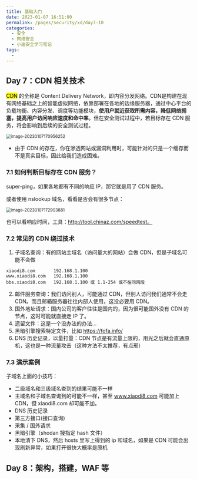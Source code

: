 ```yaml
---
title: 基础入门
date: 2023-01-07 16:51:00
permalink: /pages/security/xd/day7-10
categories:
  - 安全
  - 网络安全
  - 小迪安全学习笔记
tags:
  - 
---
```


## Day 7：CDN 相关技术

<mark>CDN</mark> 的全称是 Content Delivery Network，即内容分发网络。CDN是构建在现有网络基础之上的智能虚拟网络，依靠部署在各地的边缘服务器，通过中心平台的负载均衡、内容分发、调度等功能模块，**使用户就近获取所需内容，降低网络拥塞，提高用户访问响应速度和命中率**。但在安全测试过程中，若目标存在 CDN 服务，将会影响到后续的安全测试过程。

<img src="https://notebook-img-1304596351.cos.ap-beijing.myqcloud.com/img/image-20230107170956252.png" alt="image-20230107170956252" style="zoom:80%;" />

+ 由于 CDN 的存在，你在渗透网站或漏洞利用时，可能针对的只是一个缓存而不是真实目标，因此给我们造成困难。

### 7.1 如何判断目标存在 CDN 服务？

super-ping，如果各地都有不同的响应 IP，那它就是用了 CDN 服务。

或者使用 nslookup 域名，看看是否会有很多节点：

<img src="https://notebook-img-1304596351.cos.ap-beijing.myqcloud.com/img/image-20230107172903881.png" alt="image-20230107172903881" style="zoom: 80%;" />

也可以看响应时间，工具：http://tool.chinaz.com/speedtest。

### 7.2 常见的 CDN 绕过技术

1. 子域名查询：有的网站主域名（访问量大的网站）会做 CDN，但是子域名可能不会做

```
xiaodi8.com       192.168.1.100
www.xiaodi8.com   192.168.1.100
bbs.xiaodi8.com   192.168.1.100 或 1.1-254 或不在同网段
```

2. 邮件服务查询：我们访问别人，可能通过 CDN，但别人访问我们通常不会走 CDN。而且邮箱服务器往往内部人使用，这没必要用 CDN。
3. 国外地址请求：国内公司的客户往往是国内的，因为很可能国外没有 CDN 的节点，这时可能就直接走 IP 了。
4. 遗留文件：这是一个没办法的办法…
5. 黑暗引擎搜索特定文件，比如 https://fofa.info/
6. DNS 历史记录，以量打量：CDN 节点是有流量上限的，用光之后就会直通原机，这也是一种流量攻击（这种方法不太推荐，有点邢）

### 7.3 演示案例

子域名上面的小技巧：

+ 二级域名和三级域名查到的结果可能不一样
+ 主域名和子域名查询到的可能不一样，甚至 www.xiaodi8.com 可能加上 CDN，但 xiaodi8.com 却可能不加。
+ DNS 历史记录
+ 第三方接口(接口查询)
+ 采集 / 国外请求
+ 黑暗引擎（shodan 搜指定 hash 文件）
+ 本地清下 DNS，然后 hosts 里写上得到的 ip 和域名，如果是 CDN 可能会出现刷新异常，如果打开很快大概率是原机

## Day 8：架构，搭建，WAF 等

